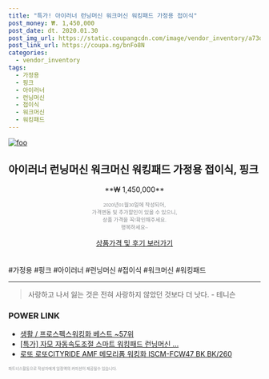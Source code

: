 ```yaml
--- 
title: "특가! 아이러너 런닝머신 워크머신 워킹패드 가정용 접이식" 
post_money: ₩. 1,450,000 
post_date: dt. 2020.01.30 
post_img_url: https://static.coupangcdn.com/image/vendor_inventory/a73d/762dac0cbd15d7e8ff4d6751b9643d10e3cc89d5075e8ef1ae40a47d4c1d.jpg 
post_link_url: https://coupa.ng/bnFo8N 
categories: 
  - vendor_inventory 
tags: 
  - 가정용 
  - 핑크 
  - 아이러너 
  - 런닝머신 
  - 접이식 
  - 워크머신 
  - 워킹패드 
--- 
```

[![foo](https://static.coupangcdn.com/image/vendor_inventory/a73d/762dac0cbd15d7e8ff4d6751b9643d10e3cc89d5075e8ef1ae40a47d4c1d.jpg)](https://coupa.ng/bnFo8N) 

## 아이러너 런닝머신 워크머신 워킹패드 가정용 접이식, 핑크 
<p style="text-align: center;">**₩ 1,450,000**</p> 
<p style="text-align: center;"><span style="color: #898c8f; font-family: Georgia,Times,serif; font-size: 0.75em;">2020년01월30일에 작성되어, <br>가격변동 및 추가할인이 있을 수 있으니,<br> 상품 가격을 꼭!확인해주세요.<br>행복하세요~</span> 
</p>	 
<div markdown="0" style="text-align: center;"><a href="https://coupa.ng/bnFo8N" class="btn btn--success">상품가격 및 후기 보러가기</a></div> 
<br><br> 
  #가정용 #핑크 #아이러너 #런닝머신 #접이식 #워크머신 #워킹패드 
<hr> 

> 사랑하고 나서 잃는 것은 전혀 사랑하지 않았던 것보다 더 낫다. - 테니슨 


### POWER LINK

* <a href="https://blog.naver.com/santokki14/221785702620" target="_blank">생활 / 프로스펙스워킹화 베스트 ~57위</a>
* <a href="https://blog.naver.com/an0733/221790068472" target="_blank">[특가] 자모 자동속도조절 스마트 워킹패드 런닝머신 ...</a>
* <a href="https://blog.naver.com/santokki14/221779586180" target="_blank">로또 로또CITYRIDE AMF 메모리폼 워킹화 ISCM-FCW47 BK BK/260</a>

<span style="color: #898c8f; font-family: Georgia,Times,serif; font-size: 0.55em;">파트너스활동으로 작성자에게 일정액의 커미션이 제공될수 있습니다.</span> 
